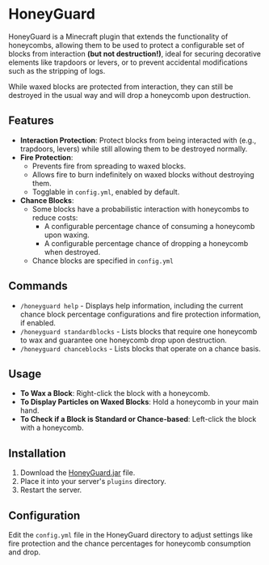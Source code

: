 # HoneyGuard

HoneyGuard is a Minecraft plugin that extends the functionality of honeycombs, allowing them to be used to protect a configurable set of blocks from interaction **(but not destruction!)**, 
ideal for securing decorative elements like trapdoors or levers, or to prevent accidental modifications such as the stripping of logs.

While waxed blocks are protected from interaction, 
they can still be destroyed in the usual way and will drop a honeycomb upon destruction.

## Features

- **Interaction Protection**: Protect blocks from being interacted with (e.g., trapdoors, levers) while still allowing them to be destroyed normally.
- **Fire Protection**: 
  - Prevents fire from spreading to waxed blocks.
  - Allows fire to burn indefinitely on waxed blocks without destroying them.
  - Togglable in `config.yml`, enabled by default.
- **Chance Blocks**:
  - Some blocks have a probabilistic interaction with honeycombs to reduce costs:
    - A configurable percentage chance of consuming a honeycomb upon waxing.
    - A configurable percentage chance of dropping a honeycomb when destroyed.
  - Chance blocks are specified in `config.yml`

## Commands

- `/honeyguard help` - Displays help information, including the current chance block percentage configurations and fire protection information, if enabled.
- `/honeyguard standardblocks` - Lists blocks that require one honeycomb to wax and guarantee one honeycomb drop upon destruction.
- `/honeyguard chanceblocks` - Lists blocks that operate on a chance basis.

## Usage

- **To Wax a Block**: Right-click the block with a honeycomb.
- **To Display Particles on Waxed Blocks**: Hold a honeycomb in your main hand.
- **To Check if a Block is Standard or Chance-based**: Left-click the block with a honeycomb.

## Installation

1. Download the [HoneyGuard.jar](https://github.com/Elgenzay/honeyguard/releases) file.
2. Place it into your server's `plugins` directory.
3. Restart the server.

## Configuration

Edit the `config.yml` file in the HoneyGuard directory to adjust settings like fire protection and the chance percentages for honeycomb consumption and drop.


